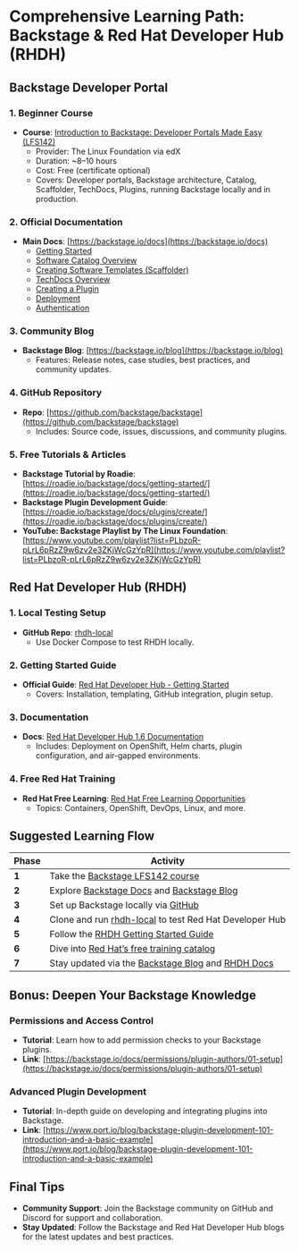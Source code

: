 
# Comprehensive Learning Path: Backstage & Red Hat Developer Hub (RHDH)

## Backstage Developer Portal

### 1. Beginner Course
- **Course**: [Introduction to Backstage: Developer Portals Made Easy (LFS142)](https://www.edx.org/learn/computer-programming/the-linux-foundation-introduction-to-backstage-developer-portals-made-easy)
  - Provider: The Linux Foundation via edX
  - Duration: ~8–10 hours
  - Cost: Free (certificate optional)
  - Covers: Developer portals, Backstage architecture, Catalog, Scaffolder, TechDocs, Plugins, running Backstage locally and in production.

### 2. Official Documentation
- **Main Docs**: [https://backstage.io/docs](https://backstage.io/docs)
  - [Getting Started](https://backstage.io/docs/getting-started)
  - [Software Catalog Overview](https://backstage.io/docs/features/software-catalog/software-catalog-overview)
  - [Creating Software Templates (Scaffolder)](https://backstage.io/docs/features/software-templates/creating-templates)
  - [TechDocs Overview](https://backstage.io/docs/features/techdocs/techdocs-overview)
  - [Creating a Plugin](https://backstage.io/docs/plugins/create-a-plugin)
  - [Deployment](https://backstage.io/docs/deployment/overview)
  - [Authentication](https://backstage.io/docs/auth/overview)

### 3. Community Blog
- **Backstage Blog**: [https://backstage.io/blog](https://backstage.io/blog)
  - Features: Release notes, case studies, best practices, and community updates.

### 4. GitHub Repository
- **Repo**: [https://github.com/backstage/backstage](https://github.com/backstage/backstage)
  - Includes: Source code, issues, discussions, and community plugins.

### 5. Free Tutorials & Articles
- **Backstage Tutorial by Roadie**: [https://roadie.io/backstage/docs/getting-started/](https://roadie.io/backstage/docs/getting-started/)
- **Backstage Plugin Development Guide**: [https://roadie.io/backstage/docs/plugins/create/](https://roadie.io/backstage/docs/plugins/create/)
- **YouTube: Backstage Playlist by The Linux Foundation**: [https://www.youtube.com/playlist?list=PLbzoR-pLrL6pRzZ9w6zv2e3ZKjWcGzYpR](https://www.youtube.com/playlist?list=PLbzoR-pLrL6pRzZ9w6zv2e3ZKjWcGzYpR)

## Red Hat Developer Hub (RHDH)

### 1. Local Testing Setup
- **GitHub Repo**: [rhdh-local](https://github.com/redhat-developer/rhdh-local)
  - Use Docker Compose to test RHDH locally.

### 2. Getting Started Guide
- **Official Guide**: [Red Hat Developer Hub - Getting Started](https://developers.redhat.com/products/rhdh/getting-started)
  - Covers: Installation, templating, GitHub integration, plugin setup.

### 3. Documentation
- **Docs**: [Red Hat Developer Hub 1.6 Documentation](https://access.redhat.com/documentation/en-us/red_hat_developer_hub/1.6/)
  - Includes: Deployment on OpenShift, Helm charts, plugin configuration, and air-gapped environments.

### 4. Free Red Hat Training
- **Red Hat Free Learning**: [Red Hat Free Learning Opportunities](https://www.redhat.com/en/blog/red-hat-provides-free-learning-opportunities)
  - Topics: Containers, OpenShift, DevOps, Linux, and more.

## Suggested Learning Flow

| Phase | Activity |
|-------|----------|
| **1** | Take the [Backstage LFS142 course](https://www.edx.org/learn/computer-programming/the-linux-foundation-introduction-to-backstage-developer-portals-made-easy) |
| **2** | Explore [Backstage Docs](https://backstage.io/docs) and [Backstage Blog](https://backstage.io/blog) |
| **3** | Set up Backstage locally via [GitHub](https://github.com/backstage/backstage) |
| **4** | Clone and run [rhdh-local](https://github.com/redhat-developer/rhdh-local) to test Red Hat Developer Hub |
| **5** | Follow the [RHDH Getting Started Guide](https://developers.redhat.com/products/rhdh/getting-started) |
| **6** | Dive into [Red Hat’s free training catalog](https://www.redhat.com/en/blog/red-hat-provides-free-learning-opportunities) |
| **7** | Stay updated via the [Backstage Blog](https://backstage.io/blog) and [RHDH Docs](https://access.redhat.com/documentation/en-us/red_hat_developer_hub/1.6/) |

## Bonus: Deepen Your Backstage Knowledge

### Permissions and Access Control
- **Tutorial**: Learn how to add permission checks to your Backstage plugins.
- **Link**: [https://backstage.io/docs/permissions/plugin-authors/01-setup](https://backstage.io/docs/permissions/plugin-authors/01-setup)

### Advanced Plugin Development
- **Tutorial**: In-depth guide on developing and integrating plugins into Backstage.
- **Link**: [https://www.port.io/blog/backstage-plugin-development-101-introduction-and-a-basic-example](https://www.port.io/blog/backstage-plugin-development-101-introduction-and-a-basic-example)

## Final Tips
- **Community Support**: Join the Backstage community on GitHub and Discord for support and collaboration.
- **Stay Updated**: Follow the Backstage and Red Hat Developer Hub blogs for the latest updates and best practices.
